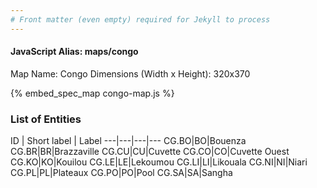 ```yaml
---
# Front matter (even empty) required for Jekyll to process
---
```


#### JavaScript Alias: maps/congo

Map Name: Congo
Dimensions (Width x Height): 320x370



{% embed_spec_map congo-map.js %}

### List of Entities

ID | Short label | Label
---|---|---|---
CG.BO|BO|Bouenza
CG.BR|BR|Brazzaville
CG.CU|CU|Cuvette
CG.CO|CO|Cuvette Ouest
CG.KO|KO|Kouilou
CG.LE|LE|Lekoumou
CG.LI|LI|Likouala
CG.NI|NI|Niari
CG.PL|PL|Plateaux
CG.PO|PO|Pool
CG.SA|SA|Sangha

